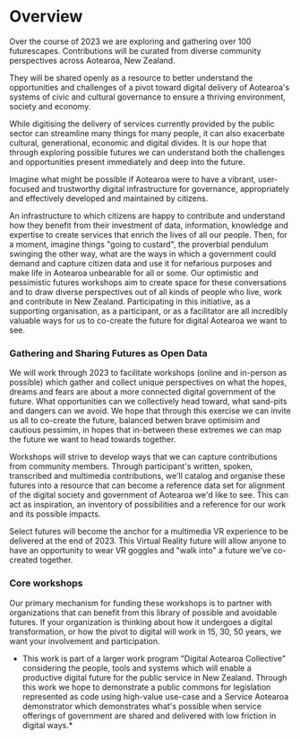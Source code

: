 
# Overview

Over the course of 2023 we are exploring and gathering over 100
futurescapes. Contributions will be curated from diverse community
perspectives across Aotearoa, New Zealand.

They will be shared openly as a resource to better understand the
opportunities and challenges of a pivot toward digital delivery of
Aotearoa's systems of civic and cultural governance to ensure a thriving
environment, society and economy.

While digitising the delivery of services currently provided by the
public sector can streamline many things for many people, it can also
exacerbate cultural, generational, economic and digital divides. It is
our hope that through exploring possible futures
we can understand both the challenges and opportunities present
immediately and deep into the future.

Imagine what might be possible if Aotearoa were to have a vibrant,
user-focused and trustworthy digital infrastructure for governance,
appropriately and effectively developed and maintained by citizens.

An infrastructure to which citizens are happy to contribute and
understand how they benefit from their investment of data, information,
knowledge and expertise to create services that
enrich the lives of all our people. Then, for a moment, imagine things
"going to custard", the proverbial pendulum swinging the other way, what
are the ways in which a government could demand and capture citizen data
and use it for nefarious purposes and make life in Aotearoa unbearable
for all or some. Our optimistic and pessimistic futures workshops aim to
create space for these conversations and to draw diverse perspectives
out of all kinds of people who live, work and contribute in New Zealand.
Participating in this initiative, as a supporting organisation, as a
participant, or as a facilitator are all incredibly valuable ways for us
to co-create the future for digital Aotearoa we want to see.

### Gathering and Sharing Futures as Open Data

We will work through 2023 to facilitate workshops (online and in-person as possible)
which gather and collect unique perspectives on what the hopes, dreams
and fears are about a more connected digital government of the future.
What opportunities can we collectively head toward, what sand-pits and
dangers can we avoid. We hope that through this exercise we can invite
us all to co-create the future, balanced betwen brave optimisim and cautious pessimim, in
hopes that in-between these extremes we can map the future we want to
head towards together.

Workshops will strive to develop ways that we can capture
contributions from community members. Through participant's written,
spoken, transcribed and multimedia contributions, we'll catalog and
organise these futures into a resource that can become a reference data
set for alignment of the digital society and government of Aotearoa we'd
like to see. This can act as inspiration, an inventory of possibilities and
a reference for our work and its possible impacts.

Select futures will become the anchor for a multimedia VR experience to
be delivered at the end of 2023. This Virtual Reality future will allow
anyone to have an opportunity to wear VR goggles and "walk into" a
future we've co-created together. 

### Core workshops 

Our primary mechanism for funding these workshops is to partner with
organizations that can benefit from this library of possible and
avoidable futures. If your organization is thinking about how it
undergoes a digital transformation, or how the pivot to digital will
work in 15, 30, 50 years, we want your involvement and participation.

* This work is part of a larger work program "Digital Aotearoa Collective" 
considering the people, tools and systems which will
enable a productive digital future for the public service in New
Zealand. Through this work we hope to demonstrate a public commons for
legislation represented as code using high-value use-case and a Service
Aotearoa demonstrator which demonstrates what\'s possible when service
offerings of government are shared and delivered with low friction in
digital ways.*
